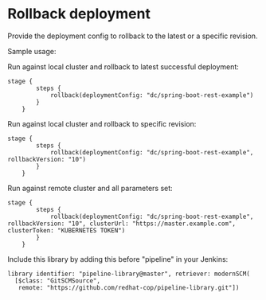 # Rollback deployment

Provide the deployment config to rollback to the latest or a specific revision.

Sample usage:

Run against local cluster and rollback to latest successful deployment:
```
stage {
        steps {
            rollback(deploymentConfig: "dc/spring-boot-rest-example")
        }
    }
```

Run against local cluster and rollback to specific revision:
```
stage {
        steps {
            rollback(deploymentConfig: "dc/spring-boot-rest-example", rollbackVersion: "10")
        }
    }
```

Run against remote cluster and all parameters set:
```
stage {
        steps {
            rollback(deploymentConfig: "dc/spring-boot-rest-example", rollbackVersion: "10", clusterUrl: "https://master.example.com", clusterToken: "KUBERNETES TOKEN")
        }
    }
```

Include this library by adding this before "pipeline" in your Jenkins:
```
library identifier: "pipeline-library@master", retriever: modernSCM(
  [$class: "GitSCMSource",
   remote: "https://github.com/redhat-cop/pipeline-library.git"])
```
